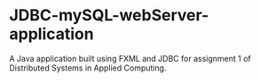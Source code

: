 # JDBC-mySQL-webServer-application

A Java application built using FXML and JDBC for assignment 1 of Distributed Systems in Applied Computing.